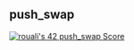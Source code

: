 ## push_swap
[![rouali's 42 push_swap Score](https://badge42.vercel.app/api/v2/clind2tqi003508ld56s1n6tk/project/3006736)](https://github.com/JaeSeoKim/badge42)
